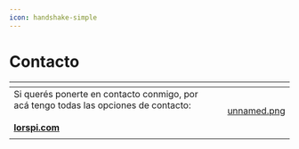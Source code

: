 ```yaml
---
icon: handshake-simple
---
```


# Contacto

<table data-card-size="large" data-view="cards"><thead><tr><th></th><th></th><th></th><th data-hidden data-card-cover data-type="files"></th></tr></thead><tbody><tr><td>Si querés ponerte en contacto conmigo, por acá tengo todas las opciones de contacto:<br><br><a href="http://lorspi.com/"><strong>lorspi.com</strong></a></td><td></td><td></td><td><a href=".gitbook/assets/unnamed.png">unnamed.png</a></td></tr><tr><td></td><td></td><td></td><td></td></tr></tbody></table>

